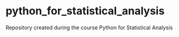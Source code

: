 # python_for_statistical_analysis
Repository created during the course Python for Statistical Analysis
